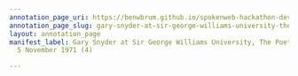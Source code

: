```yaml
---
annotation_page_uri: https://benwbrum.github.io/spokenweb-hackathon-development/annotations/gary-snyder-at-sir-george-williams-university-the-poetry-series-5-november-1971-4--canvas-1-gary-snyder.json
annotation_page_slug: gary-snyder-at-sir-george-williams-university-the-poetry-series-5-november-1971-4--canvas-1-gary-snyder
layout: annotation_page
manifest_label: Gary Snyder at Sir George Williams University, The Poetry Series,
  5 November 1971 (4)

---
```

